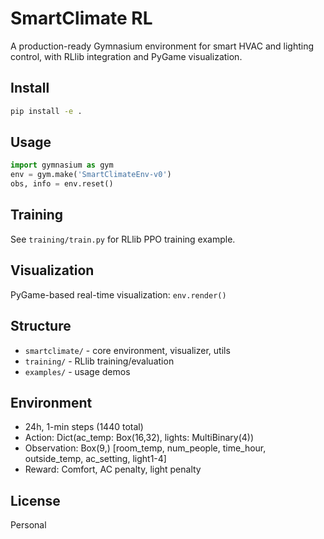 

# SmartClimate RL

A production-ready Gymnasium environment for smart HVAC and lighting control, with RLlib integration and PyGame visualization.

## Install
```bash
pip install -e .
```

## Usage
```python
import gymnasium as gym
env = gym.make('SmartClimateEnv-v0')
obs, info = env.reset()
```

## Training
See `training/train.py` for RLlib PPO training example.

## Visualization
PyGame-based real-time visualization: `env.render()`

## Structure
- `smartclimate/` - core environment, visualizer, utils
- `training/` - RLlib training/evaluation
- `examples/` - usage demos

## Environment
- 24h, 1-min steps (1440 total)
- Action: Dict(ac_temp: Box(16,32), lights: MultiBinary(4))
- Observation: Box(9,) [room_temp, num_people, time_hour, outside_temp, ac_setting, light1-4]
- Reward: Comfort, AC penalty, light penalty

## License
Personal
